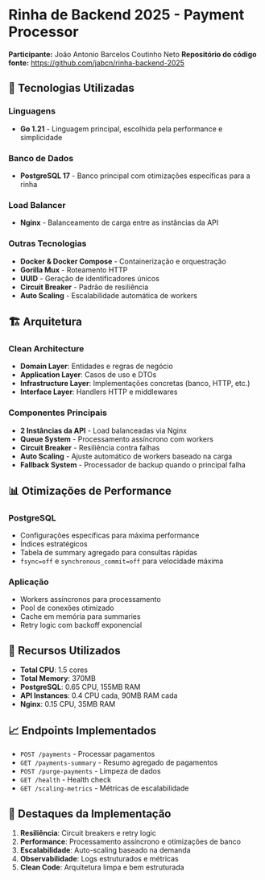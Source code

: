 # Rinha de Backend 2025 - Payment Processor

**Participante:** João Antonio Barcelos Coutinho Neto 
**Repositório do código fonte:** https://github.com/jabcn/rinha-backend-2025

## 🚀 Tecnologias Utilizadas

### Linguagens
- **Go 1.21** - Linguagem principal, escolhida pela performance e simplicidade

### Banco de Dados
- **PostgreSQL 17** - Banco principal com otimizações específicas para a rinha

### Load Balancer
- **Nginx** - Balanceamento de carga entre as instâncias da API

### Outras Tecnologias
- **Docker & Docker Compose** - Containerização e orquestração
- **Gorilla Mux** - Roteamento HTTP
- **UUID** - Geração de identificadores únicos
- **Circuit Breaker** - Padrão de resiliência
- **Auto Scaling** - Escalabilidade automática de workers

## 🏗️ Arquitetura

### Clean Architecture
- **Domain Layer**: Entidades e regras de negócio
- **Application Layer**: Casos de uso e DTOs
- **Infrastructure Layer**: Implementações concretas (banco, HTTP, etc.)
- **Interface Layer**: Handlers HTTP e middlewares

### Componentes Principais
- **2 Instâncias da API** - Load balanceadas via Nginx
- **Queue System** - Processamento assíncrono com workers
- **Circuit Breaker** - Resiliência contra falhas
- **Auto Scaling** - Ajuste automático de workers baseado na carga
- **Fallback System** - Processador de backup quando o principal falha

## 📊 Otimizações de Performance

### PostgreSQL
- Configurações específicas para máxima performance
- Índices estratégicos
- Tabela de summary agregado para consultas rápidas
- `fsync=off` e `synchronous_commit=off` para velocidade máxima

### Aplicação
- Workers assíncronos para processamento
- Pool de conexões otimizado
- Cache em memória para summaries
- Retry logic com backoff exponencial

## 🔧 Recursos Utilizados

- **Total CPU**: 1.5 cores
- **Total Memory**: 370MB
- **PostgreSQL**: 0.65 CPU, 155MB RAM
- **API Instances**: 0.4 CPU cada, 90MB RAM cada
- **Nginx**: 0.15 CPU, 35MB RAM

## 📈 Endpoints Implementados

- `POST /payments` - Processar pagamentos
- `GET /payments-summary` - Resumo agregado de pagamentos
- `POST /purge-payments` - Limpeza de dados
- `GET /health` - Health check
- `GET /scaling-metrics` - Métricas de escalabilidade

## 🎯 Destaques da Implementação

1. **Resiliência**: Circuit breakers e retry logic
2. **Performance**: Processamento assíncrono e otimizações de banco
3. **Escalabilidade**: Auto-scaling baseado na demanda
4. **Observabilidade**: Logs estruturados e métricas
5. **Clean Code**: Arquitetura limpa e bem estruturada
